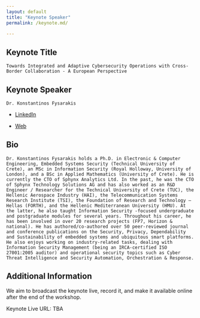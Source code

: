 ```yaml
---
layout: default
title: "Keynote Speaker"
permalink: /keynote.md/

---
```


## Keynote Title

``Towards Integrated and Adaptive Cybersecurity Operations with Cross-Border Collaboration - A European Perspective``

## Keynote Speaker
``Dr. Konstantinos Fysarakis``

- [LinkedIn](https://www.linkedin.com/in/kfysarakis/) 

- [Web](http://www.fysarakis.com/)

## Bio
``Dr. Konstantinos Fysarakis holds a Ph.D. in Electronic & Computer Engineering, Embedded Systems Security (Technical University of Crete), an MSc in Information Security (Royal Holloway, University of London), and a BSc in Applied Mathematics (University of Crete). He is currently the CTO of Sphynx Analytics Ltd. In the past, he was the CTO of Sphynx Technology Solutions AG and has also worked as an R&D Engineer / Researcher for the Technical University of Crete (TUC), the Hellenic Aerospace Industry (HAI), the Telecommunication Systems Research Institute (TSI), the Foundation of Research and Technology – Hellas (FORTH), and the Hellenic Mediterranean University (HMU). At the latter, he also taught Information Security -focused undergraduate and postgraduate modules for several years. Throughout his career, he has been involved in over 20 research projects (FP7, Horizon & national). He has authored/co-authored over 50 peer-reviewed journal and conference publications on the Security, Privacy, Dependability and Sustainability of embedded systems and ubiquitous smart platforms. He also enjoys working on industry-related tasks, dealing with Information Security Management (being an IRCA-certified ISO 27001:2005 auditor) and operational security topics such as Cyber Threat Intelligence and Security Automation, Orchestration & Response.``

## Additional Information

We aim to broadcast the keynote live, record it, and make it available online after the end of the workshop.

Keynote Live URL: TBA




